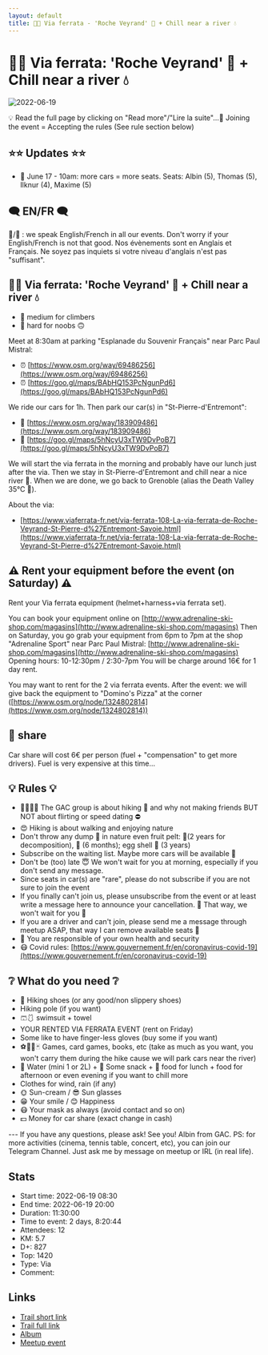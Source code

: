 ```yaml
---
layout: default
title: 🧗🔴 Via ferrata - 'Roche Veyrand' 🌊 + Chill near a river 💧
---
```


# 🧗🔴 Via ferrata: 'Roche Veyrand' 🌊 + Chill near a river 💧

![2022-06-19](../img/orig/2022-06-19.jpg)

💡 Read the full page by clicking on "Read more"/"Lire la suite"...💜
Joining the event = Accepting the rules (See rule section below)

##  ⭐⭐ Updates ⭐⭐ 

* 📅 June 17 - 10am: more cars = more seats. Seats: Albin (5), Thomas (5), Ilknur (4), Maxime (5)

##  🗨️ EN/FR 🗨️ 
🦅/🐓 : we speak English/French in all our events. Don't worry if your English/French is not that good. Nos évènements sont en Anglais et Français. Ne soyez pas inquiets si votre niveau d'anglais n'est pas "suffisant".

##  🧗🔴 Via ferrata: 'Roche Veyrand' 🌊 + Chill near a river 💧 

* 🔵 medium for climbers
* 🔴 hard for noobs 🙃

Meet at 8:30am at parking "Esplanade du Souvenir Français" near Parc Paul Mistral:

* ⏰ [https://www.osm.org/way/69486256](https://www.osm.org/way/69486256)
* ⏰ [https://goo.gl/maps/BAbHQ153PcNgunPd6](https://goo.gl/maps/BAbHQ153PcNgunPd6)

We ride our cars for 1h. Then park our car(s) in "St-Pierre-d'Entremont":

* 🚗 [https://www.osm.org/way/183909486](https://www.osm.org/way/183909486)
* 🚗 [https://goo.gl/maps/5hNcyU3xTW9DvPoB7](https://goo.gl/maps/5hNcyU3xTW9DvPoB7)

We will start the via ferrata in the morning and probably have our lunch just after the via. Then we stay in St-Pierre-d'Entremont and chill near a nice river 🌊. When we are done, we go back to Grenoble (alias the Death Valley 35°C 🥵).

About the via:

* [https://www.viaferrata-fr.net/via-ferrata-108-La-via-ferrata-de-Roche-Veyrand-St-Pierre-d%27Entremont-Savoie.html](https://www.viaferrata-fr.net/via-ferrata-108-La-via-ferrata-de-Roche-Veyrand-St-Pierre-d%27Entremont-Savoie.html)

##  ⚠️ Rent your equipment before the event (on Saturday) ⚠️ 
Rent your Via ferrata equipment (helmet+harness+via ferrata set).

You can book your equipment online on [http://www.adrenaline-ski-shop.com/magasins](http://www.adrenaline-ski-shop.com/magasins)
Then on Saturday, you go grab your equipment from 6pm to 7pm at the shop "Adrenaline Sport" near Parc Paul Mistral: [http://www.adrenaline-ski-shop.com/magasins](http://www.adrenaline-ski-shop.com/magasins)
Opening hours: 10-12:30pm / 2:30-7pm
You will be charge around 16€ for 1 day rent.

You may want to rent for the 2 via ferrata events.
After the event: we will give back the equipment to "Domino's Pizza" at the corner ([https://www.osm.org/node/1324802814](https://www.osm.org/node/1324802814))

##  🚗 share 
Car share will cost 6€ per person (fuel + "compensation" to get more drivers). Fuel is very expensive at this time...

##  💡 Rules 💡 

* 🚶‍♀️🚶‍♂️ The GAC group is about hiking 🥾 and why not making friends BUT NOT about flirting or speed dating ⛔
* 😍 Hiking is about walking and enjoying nature
* Don't throw any dump 🚮 in nature even fruit pelt: 🍌(2 years for decomposition), 🍊 (6 months); egg shell 🥚 (3 years)
* Subscribe on the waiting list. Maybe more cars will be available 🚗
* Don't be (too) late 😇 We won't wait for you at morning, especially if you don't send any message.
* Since seats in car(s) are "rare", please do not subscribe if you are not sure to join the event
* If you finally can't join us, please unsubscribe from the event or at least write a message here to announce your cancellation. 💜 That way, we won't wait for you 💜
* If you are a driver and can't join, please send me a message through meetup ASAP, that way I can remove available seats 🚗
* 💟 You are responsible of your own health and security
* 😷 Covid rules: [https://www.gouvernement.fr/en/coronavirus-covid-19](https://www.gouvernement.fr/en/coronavirus-covid-19)

##  ❔ What do you need ❔ 

* 🥾 Hiking shoes (or any good/non slippery shoes)
* Hiking pole (if you want)
* 🩳🩱 swimsuit + towel
* YOUR RENTED VIA FERRATA EVENT (rent on Friday)
* Some like to have finger-less gloves (buy some if you want)
* ⚽🏐🎲🃏 Games, card games, books, etc (take as much as you want, you won't carry them during the hike cause we will park cars near the river)
* 🧃 Water (mini 1 or 2L) + 🍫 Some snack + 🥗 food for lunch + food for afternoon or even evening if you want to chill more
* Clothes for wind, rain (if any)
* 🌞 Sun-cream / 😎 Sun glasses
* 😁 Your smile / 😊 Happiness
* 😷 Your mask as always (avoid contact and so on)
* 💵 Money for car share (exact change in cash)

\-\-\-
If you have any questions, please ask!
See you! Albin from GAC.
PS: for more activities (cinema, tennis table, concert, etc), you can join our Telegram Channel. Just ask me by message on meetup or IRL (in real life).

## Stats

- Start time: 2022-06-19 08:30
- End time: 2022-06-19 20:00
- Duration: 11:30:00
- Time to event: 2 days, 8:20:44
- Attendees: 12
- KM: 5.7
- D+: 827
- Top: 1420
- Type: Via
- Comment: 

## Links

- [Trail short link]()
- [Trail full link]()
- [Album](https://binnette.github.io/GacImg2022/2022-06-19-🧗🔴-Via-ferrata-Roche-Veyrand-🌊-Chill-near-a-river-💧.html)
- [Meetup event](https://www.meetup.com/grenoble-adventure-club-english-french/events/286618603/)
